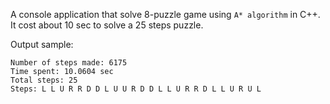 A console application that solve 8-puzzle game using `A* algorithm` in C++.  
It cost about 10 sec to solve a 25 steps puzzle.

Output sample:
```
Number of steps made: 6175
Time spent: 10.0604 sec   
Total steps: 25
Steps: L L U R R D D L U U R D D L L U R R D L L U R U L
```
